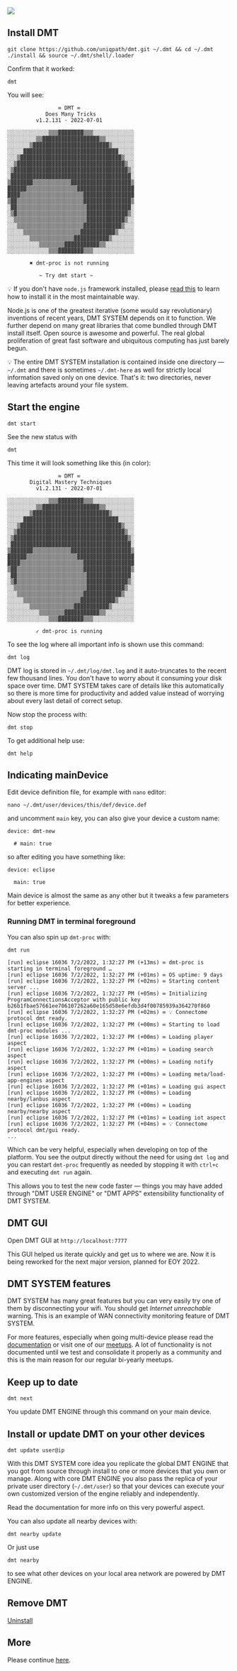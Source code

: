<img src="https://github.com/uniqpath/info/blob/master/assets/img/dmt-system-meta.png?raw=true">

## Install DMT

```
git clone https://github.com/uniqpath/dmt.git ~/.dmt && cd ~/.dmt
./install && source ~/.dmt/shell/.loader
```

Confirm that it worked:

```
dmt
```

You will see:

```
                ∞ DMT ∞
            Does Many Tricks
         v1.2.131 · 2022-07-01

░░░░░░░░░░░░░▒▒▒▓▓▓▓▓▓▓▓▒▒▒░░░░░░░░░░░░░
░░░░░░░░░▒▒▓▓▓▓▓▓▓▓▓▓▓▓▓▓▓▓▓▓▒▒░░░░░░░░░
░░░░░░░▒▓▓▓▓▓▓▓▓▓▓▓▓▓▓▓▓▓▓▓▓▓▓▓▓▒░░░░░░░
░░░░░▓▓▓▓▓▓▓▓▓▓▓▓▓▓▓▓▓▓▓▓▓▓▓▓▓▓▓▓▓▓░░░░░
░░░▒▓▓▓▓▓▓▓▓▓▓▓▓▓▓▓▓▓▓▓▓▓▓▓▓▓▓▓▓▓▓▓▓▒░░░
░░▒▓▓▓▓▓▓▓▓▓▓▓▓▓▓▓▓▓▓▓▓▓▓▓▓▓▓▓▓▓▓▓▓▓▓▒░░
░▒▓▓▓▓▓▓▓▓▓▓▓▓▓▓▓▓▓▓▓▓▓▓▓▓▓▓▓▓▓▓▓▓▓▓▓▓▒░
░▓▓▓▓▓▓▓▓▓▓▓▓▓▓▓▓▓▓▓▓▓▓▓▓▓▓▓▓▓▓▓▓▓▓▓▓▓▓░
▒▓▓▓▓▓▓▓▒▒▒▒▒▒▒▒▒▒▒▒▓▓▓▓▓▓▓▓▓▓▓▓▓▓▓▓▓▓▓▒
▓▓▓▓▓▓▒▒▒▒▒▒▒▒▒▒▒▒▒▒▒▒▓▓▓▓▓▓▓▓▓▓▓▓▓▓▓▓▓▓
▓▓▓▓▒▒▒▒▒▒▒▒▒▒▒▒▒▒▒▒▒▒▒▒▓▓▓▓▓▓▓▓▓▓▓▓▓▓▓▓
▒▓▓▒▒▒▒▒▒▒▒▒▒▒▒▒▒▒▒▒▒▒▒▒▓▓▓▓▓▓▓▓▓▓▓▓▓▓▓▒
░▓▓▒▒▒▒▒▒▒▒▒▒▒▒▒▒▒▒▒▒▒▒▒▒▓▓▓▓▓▓▓▓▓▓▓▓▓▓░
░▒▓▒▒▒▒▒▒▒▒▒▒▒▒▒▒▒▒▒▒▒▒▒▒▓▓▓▓▓▓▓▓▓▓▓▓▓▒░
░░▒▒▒▒▒▒▒▒▒▒▒▒▒▒▒▒▒▒▒▒▒▒▒▓▓▓▓▓▓▓▓▓▓▓▓▒░░
░░░▒▒▒▒▒▒▒▒▒▒▒▒▒▒▒▒▒▒▒▒▒▓▓▓▓▓▓▓▓▓▓▓▓▒░░░
░░░░░▒▒▒▒▒▒▒▒▒▒▒▒▒▒▒▒▒▒▓▓▓▓▓▓▓▓▓▓▓▒░░░░░
░░░░░░░▒▒▒▒▒▒▒▒▒▒▒▒▒▒▓▓▓▓▓▓▓▓▓▓▓▒░░░░░░░
░░░░░░░░░░▒▒▒▒▒▒▒▒▓▓▓▓▓▓▓▓▓▓▓▒▒░░░░░░░░░
░░░░░░░░░░░░░▒▒▒▓▓▓▓▓▓▓▓▒▒▒░░░░░░░░░░░░░

       ✖ dmt-proc is not running

          ~ Try dmt start ~
```

💡 If you don't have `node.js` framework installed, please [read this](./help/NODEJS.md) to learn how to install it in the most maintainable way. 

Node.js is one of the greatest iterative (some would say revolutionary) inventions of recent years, DMT SYSTEM depends on it to function. We further depend on many great libraries that come bundled through DMT install itself. Open source is awesome and powerful. The real global proliferation of great fast software and ubiquitous computing has just barely begun.

💡 The entire DMT SYSTEM installation is contained inside one directory — `~/.dmt` and there is sometimes `~/.dmt-here` as well for strictly local information saved only on one device. That's it: two directories, never leaving artefacts around your file system.

## Start the engine

```
dmt start
```

See the new status with 

```
dmt
```

This time it will look something like this (in color):

```
                ∞ DMT ∞
       Digital Mastery Techniques
         v1.2.131 · 2022-07-01

░░░░░░░░░░░░░▒▒▒▓▓▓▓▓▓▓▓▒▒▒░░░░░░░░░░░░░
░░░░░░░░░▒▒▓▓▓▓▓▓▓▓▓▓▓▓▓▓▓▓▓▓▒▒░░░░░░░░░
░░░░░░░▒▓▓▓▓▓▓▓▓▓▓▓▓▓▓▓▓▓▓▓▓▓▓▓▓▒░░░░░░░
░░░░░▓▓▓▓▓▓▓▓▓▓▓▓▓▓▓▓▓▓▓▓▓▓▓▓▓▓▓▓▓▓░░░░░
░░░▒▓▓▓▓▓▓▓▓▓▓▓▓▓▓▓▓▓▓▓▓▓▓▓▓▓▓▓▓▓▓▓▓▒░░░
░░▒▓▓▓▓▓▓▓▓▓▓▓▓▓▓▓▓▓▓▓▓▓▓▓▓▓▓▓▓▓▓▓▓▓▓▒░░
░▒▓▓▓▓▓▓▓▓▓▓▓▓▓▓▓▓▓▓▓▓▓▓▓▓▓▓▓▓▓▓▓▓▓▓▓▓▒░
░▓▓▓▓▓▓▓▓▓▓▓▓▓▓▓▓▓▓▓▓▓▓▓▓▓▓▓▓▓▓▓▓▓▓▓▓▓▓░
▒▓▓▓▓▓▓▓▒▒▒▒▒▒▒▒▒▒▒▒▓▓▓▓▓▓▓▓▓▓▓▓▓▓▓▓▓▓▓▒
▓▓▓▓▓▓▒▒▒▒▒▒▒▒▒▒▒▒▒▒▒▒▓▓▓▓▓▓▓▓▓▓▓▓▓▓▓▓▓▓
▓▓▓▓▒▒▒▒▒▒▒▒▒▒▒▒▒▒▒▒▒▒▒▒▓▓▓▓▓▓▓▓▓▓▓▓▓▓▓▓
▒▓▓▒▒▒▒▒▒▒▒▒▒▒▒▒▒▒▒▒▒▒▒▒▓▓▓▓▓▓▓▓▓▓▓▓▓▓▓▒
░▓▓▒▒▒▒▒▒▒▒▒▒▒▒▒▒▒▒▒▒▒▒▒▒▓▓▓▓▓▓▓▓▓▓▓▓▓▓░
░▒▓▒▒▒▒▒▒▒▒▒▒▒▒▒▒▒▒▒▒▒▒▒▒▓▓▓▓▓▓▓▓▓▓▓▓▓▒░
░░▒▒▒▒▒▒▒▒▒▒▒▒▒▒▒▒▒▒▒▒▒▒▒▓▓▓▓▓▓▓▓▓▓▓▓▒░░
░░░▒▒▒▒▒▒▒▒▒▒▒▒▒▒▒▒▒▒▒▒▒▓▓▓▓▓▓▓▓▓▓▓▓▒░░░
░░░░░▒▒▒▒▒▒▒▒▒▒▒▒▒▒▒▒▒▒▓▓▓▓▓▓▓▓▓▓▓▒░░░░░
░░░░░░░▒▒▒▒▒▒▒▒▒▒▒▒▒▒▓▓▓▓▓▓▓▓▓▓▓▒░░░░░░░
░░░░░░░░░░▒▒▒▒▒▒▒▒▓▓▓▓▓▓▓▓▓▓▓▒▒░░░░░░░░░
░░░░░░░░░░░░░▒▒▒▓▓▓▓▓▓▓▓▒▒▒░░░░░░░░░░░░░

         ✓ dmt-proc is running
```

To see the log where all important info is shown use this command:

```
dmt log
```

DMT log is stored in `~/.dmt/log/dmt.log` and it auto-truncates to the recent few thousand lines. You don't have to worry about it consuming your disk space over time. DMT SYSTEM takes care of details like this automatically so there is more time for productivity and added value instead of worrying about every last detail of correct setup.

Now stop the process with:

```
dmt stop
```

To get additional help use:

```
dmt help
```

## Indicating mainDevice

Edit device definition file, for example with `nano` editor:

```
nano ~/.dmt/user/devices/this/def/device.def
```

and uncomment `main` key, you can also give your device a custom name:

```
device: dmt-new
  
  # main: true
```

so after editing you have something like:

```
device: eclipse

  main: true
```

Main device is almost the same as any other but it tweaks a few parameters for better experience.

### Running DMT in terminal foreground

You can also spin up `dmt-proc` with:

```
dmt run
```

```
[run] eclipse 16036 7/2/2022, 1:32:27 PM (+13ms) ∞ dmt-proc is starting in terminal foreground …
[run] eclipse 16036 7/2/2022, 1:32:27 PM (+01ms) ∞ OS uptime: 9 days
[run] eclipse 16036 7/2/2022, 1:32:27 PM (+02ms) ∞ Starting content server ...
[run] eclipse 16036 7/2/2022, 1:32:27 PM (+05ms) ∞ Initializing ProgramConnectionsAcceptor with public key b26b1fbae57661ee706107262a60e165d58e6efdb3d4f00785939a364270f860
[run] eclipse 16036 7/2/2022, 1:32:27 PM (+02ms) ∞ 💡 Connectome protocol dmt ready.
[run] eclipse 16036 7/2/2022, 1:32:27 PM (+00ms) ∞ Starting to load dmt-proc modules ...
[run] eclipse 16036 7/2/2022, 1:32:27 PM (+00ms) ∞ Loading player aspect
[run] eclipse 16036 7/2/2022, 1:32:27 PM (+01ms) ∞ Loading search aspect
[run] eclipse 16036 7/2/2022, 1:32:27 PM (+00ms) ∞ Loading notify aspect
[run] eclipse 16036 7/2/2022, 1:32:27 PM (+00ms) ∞ Loading meta/load-app-engines aspect
[run] eclipse 16036 7/2/2022, 1:32:27 PM (+01ms) ∞ Loading gui aspect
[run] eclipse 16036 7/2/2022, 1:32:27 PM (+00ms) ∞ Loading nearby/lanbus aspect
[run] eclipse 16036 7/2/2022, 1:32:27 PM (+00ms) ∞ Loading nearby/nearby aspect
[run] eclipse 16036 7/2/2022, 1:32:27 PM (+01ms) ∞ Loading iot aspect
[run] eclipse 16036 7/2/2022, 1:32:27 PM (+04ms) ∞ 💡 Connectome protocol dmt/gui ready.
...
```

Which can be very helpful, especially when developing on top of the platform. You see the output directly without the need for using `dmt log` and you can restart `dmt-proc` frequently as needed by stopping it with `ctrl+c` and executing `dmt run` again.

This allows you to test the new code faster — things you may have added through "DMT USER ENGINE" or "DMT APPS" extensibility functionality of DMT SYSTEM. 

## DMT GUI

Open DMT GUI at `http://localhost:7777`

This GUI helped us iterate quickly and get us to where we are. Now it is being reworked for the next major version, planned for EOY 2022.

## DMT SYSTEM features

DMT SYSTEM has many great features but you can very easily try one of them by disconnecting your wifi. You should get _Internet unreachable_ warning. This is an example of WAN connectivity monitoring feature of DMT SYSTEM. 

For more features, especially when going multi-device please read the [documentation](./DOCS.md) or visit one of our [meetups](https://dmt-system.com/). A lot of functionality is not documented until we test and consolidate it properly as a community and this is the main reason for our regular bi-yearly meetups.

## Keep up to date

```
dmt next
```

You update DMT ENGINE through this command on your main device.

## Install or update DMT on your other devices

```
dmt update user@ip
```

With this DMT SYSTEM core idea you replicate the global DMT ENGINE that you got from source through install to one or more devices that you own or manage.  Along with core DMT ENGINE you also pass the replica of your private user directory (`~/.dmt/user`) so that your devices can execute your own customized version of the engine reliably and independently.

Read the documentation for more info on this very powerful aspect.

You can also update all nearby devices with:

```
dmt nearby update
```

Or just use

```
dmt nearby
```

to see what other devices on your local area network are powered by DMT ENGINE.

## Remove DMT

[Uninstall](./UNINSTALL.md)

## More

Please continue [here](./MORE.md).

